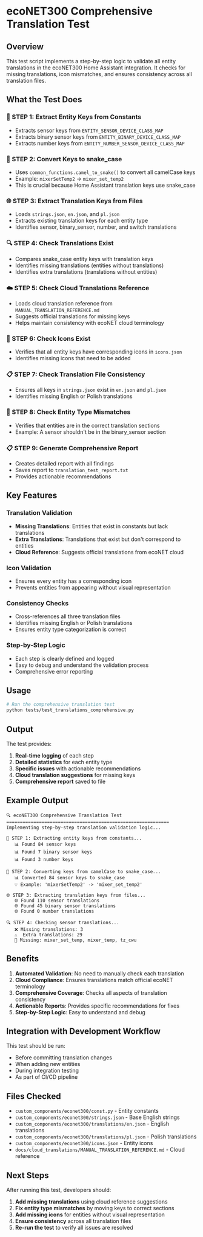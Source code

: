# ecoNET300 Comprehensive Translation Test

## Overview

This test script implements a step-by-step logic to validate all entity translations in the ecoNET300 Home Assistant integration. It checks for missing translations, icon mismatches, and ensures consistency across all translation files.

## What the Test Does

### 🔑 STEP 1: Extract Entity Keys from Constants

- Extracts sensor keys from `ENTITY_SENSOR_DEVICE_CLASS_MAP`
- Extracts binary sensor keys from `ENTITY_BINARY_DEVICE_CLASS_MAP`
- Extracts number keys from `ENTITY_NUMBER_SENSOR_DEVICE_CLASS_MAP`

### 🐍 STEP 2: Convert Keys to snake_case

- Uses `common_functions.camel_to_snake()` to convert all camelCase keys
- Example: `mixerSetTemp2` → `mixer_set_temp2`
- This is crucial because Home Assistant translation keys use snake_case

### 🌐 STEP 3: Extract Translation Keys from Files

- Loads `strings.json`, `en.json`, and `pl.json`
- Extracts existing translation keys for each entity type
- Identifies sensor, binary_sensor, number, and switch translations

### 🔍 STEP 4: Check Translations Exist

- Compares snake_case entity keys with translation keys
- Identifies missing translations (entities without translations)
- Identifies extra translations (translations without entities)

### ☁️ STEP 5: Check Cloud Translations Reference

- Loads cloud translation reference from `MANUAL_TRANSLATION_REFERENCE.md`
- Suggests official translations for missing keys
- Helps maintain consistency with ecoNET cloud terminology

### 🎨 STEP 6: Check Icons Exist

- Verifies that all entity keys have corresponding icons in `icons.json`
- Identifies missing icons that need to be added

### 📋 STEP 7: Check Translation File Consistency

- Ensures all keys in `strings.json` exist in `en.json` and `pl.json`
- Identifies missing English or Polish translations

### 🔑 STEP 8: Check Entity Type Mismatches

- Verifies that entities are in the correct translation sections
- Example: A sensor shouldn't be in the binary_sensor section

### 📋 STEP 9: Generate Comprehensive Report

- Creates detailed report with all findings
- Saves report to `translation_test_report.txt`
- Provides actionable recommendations

## Key Features

### Translation Validation

- **Missing Translations**: Entities that exist in constants but lack translations
- **Extra Translations**: Translations that exist but don't correspond to entities
- **Cloud Reference**: Suggests official translations from ecoNET cloud

### Icon Validation

- Ensures every entity has a corresponding icon
- Prevents entities from appearing without visual representation

### Consistency Checks

- Cross-references all three translation files
- Identifies missing English or Polish translations
- Ensures entity type categorization is correct

### Step-by-Step Logic

- Each step is clearly defined and logged
- Easy to debug and understand the validation process
- Comprehensive error reporting

## Usage

```bash
# Run the comprehensive translation test
python tests/test_translations_comprehensive.py
```

## Output

The test provides:

1. **Real-time logging** of each step
2. **Detailed statistics** for each entity type
3. **Specific issues** with actionable recommendations
4. **Cloud translation suggestions** for missing keys
5. **Comprehensive report** saved to file

## Example Output

```
🔍 ecoNET300 Comprehensive Translation Test
============================================================
Implementing step-by-step translation validation logic...

🔑 STEP 1: Extracting entity keys from constants...
   📊 Found 84 sensor keys
   📊 Found 7 binary sensor keys
   📊 Found 3 number keys

🐍 STEP 2: Converting keys from camelCase to snake_case...
   📊 Converted 84 sensor keys to snake_case
   💡 Example: 'mixerSetTemp2' -> 'mixer_set_temp2'

🌐 STEP 3: Extracting translation keys from files...
   🌐 Found 110 sensor translations
   🌐 Found 45 binary sensor translations
   🌐 Found 0 number translations

🔍 STEP 4: Checking sensor translations...
   ❌ Missing translations: 3
   ⚠️  Extra translations: 29
   📝 Missing: mixer_set_temp, mixer_temp, tz_cwu
```

## Benefits

1. **Automated Validation**: No need to manually check each translation
2. **Cloud Compliance**: Ensures translations match official ecoNET terminology
3. **Comprehensive Coverage**: Checks all aspects of translation consistency
4. **Actionable Reports**: Provides specific recommendations for fixes
5. **Step-by-Step Logic**: Easy to understand and debug

## Integration with Development Workflow

This test should be run:

- Before committing translation changes
- When adding new entities
- During integration testing
- As part of CI/CD pipeline

## Files Checked

- `custom_components/econet300/const.py` - Entity constants
- `custom_components/econet300/strings.json` - Base English strings
- `custom_components/econet300/translations/en.json` - English translations
- `custom_components/econet300/translations/pl.json` - Polish translations
- `custom_components/econet300/icons.json` - Entity icons
- `docs/cloud_translations/MANUAL_TRANSLATION_REFERENCE.md` - Cloud reference

## Next Steps

After running this test, developers should:

1. **Add missing translations** using cloud reference suggestions
2. **Fix entity type mismatches** by moving keys to correct sections
3. **Add missing icons** for entities without visual representation
4. **Ensure consistency** across all translation files
5. **Re-run the test** to verify all issues are resolved
